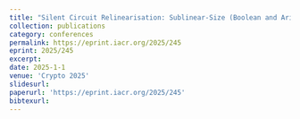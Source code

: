 ```yaml
---
title: "Silent Circuit Relinearisation: Sublinear-Size (Boolean and Arithmetic) Garbled Circuits from DCR"
collection: publications
category: conferences
permalink: https://eprint.iacr.org/2025/245
eprint: 2025/245
excerpt:
date: 2025-1-1
venue: 'Crypto 2025'
slidesurl:
paperurl: 'https://eprint.iacr.org/2025/245'
bibtexurl:
---
```

